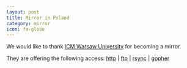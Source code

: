 ```yaml
---
layout: post
title: Mirror in Poland
category: mirror
icon: fa-globe
---
```


We would like to thank [ICM Warsaw University](http://www.icm.edu.pl/) for becoming a mirror.

They are offering the following access: [http](http://ftp.icm.edu.pl/pub/Linux/dist/blackarch) | [ftp](ftp://ftp.icm.edu.pl/pub/Linux/dist/blackarch) | [rsync](rsync://ftp.icm.edu.pl/pub/Linux/dist/blackarch) | [gopher](gopher://ftp.icm.edu.pl/1/pub/Linux/dist/blackarch)
